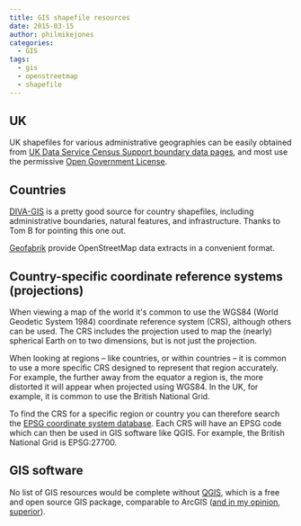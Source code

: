 ```yaml
---
title: GIS shapefile resources
date: 2015-03-15
author: philmikejones
categories:
  - GIS
tags:
  - gis
  - openstreetmap
  - shapefile
---
```


## UK

UK shapefiles for various administrative geographies can be easily obtained from [UK Data Service Census Support boundary data pages](http://census.ukdataservice.ac.uk/get-data/boundary-data.aspx), and most use the permissive [Open Government License](http://census.edina.ac.uk/licenses.html).

## Countries

[DIVA-GIS](http://www.diva-gis.org/gdata) is a pretty good source for country shapefiles, including administrative boundaries, natural features, and infrastructure. Thanks to Tom B for pointing this one out.

[Geofabrik](http://download.geofabrik.de/) provide OpenStreetMap data extracts in a convenient format.

## Country-specific coordinate reference systems (projections)

When viewing a map of the world it's common to use the WGS84 (World Geodetic System 1984) coordinate reference system (CRS), although others can be used. The CRS includes the projection used to map the (nearly) spherical Earth on to two dimensions, but is not just the projection.

When looking at regions &#8211; like countries, or within countries &#8211; it is common to use a more specific CRS designed to represent that region accurately. For example, the further away from the equator a region is, the more distorted it will appear when projected using WGS84. In the UK, for example, it is common to use the British National Grid.

To find the CRS for a specific region or country you can therefore search the [EPSG coordinate system database](http://epsg.io/). Each CRS will have an EPSG code which can then be used in GIS software like QGIS. For example, the British National Grid is EPSG:27700.

## GIS software

No list of GIS resources would be complete without [QGIS](http://www.qgis.org/en/site/), which is a free and open source GIS package, comparable to ArcGIS ([and in my opinion, superior](https://philmikejones.wordpress.com/2014/05/16/qgis-thematic-mapping-open-source/)).